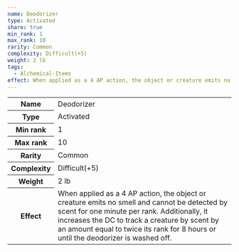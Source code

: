 ```yaml
---
name: Deodorizer
type: Activated
share: true
min_rank: 1
max_rank: 10
rarity: Common
complexity: Difficult(+5)
weight: 2 lb
tags:
  - Alchemical-Items
effect: When applied as a 4 AP action, the object or creature emits no smell and cannot be detected by scent for one minute per rank. Additionally, it increases the DC to track a creature by scent by an amount equal to twice its rank for 8 hours or until the deodorizer is washed off.
---
```

<p><span dir="ltr" style="overflow-x: auto;"><table><tbody><tr><th dir="ltr">Name</th><td dir="ltr">Deodorizer</td></tr><tr><th dir="ltr">Type</th><td dir="ltr">Activated</td></tr><tr><th dir="ltr">Min rank</th><td dir="auto">1</td></tr><tr><th dir="ltr">Max rank</th><td dir="auto">10</td></tr><tr><th dir="ltr">Rarity</th><td dir="ltr">Common</td></tr><tr><th dir="ltr">Complexity</th><td dir="ltr">Difficult(+5)</td></tr><tr><th dir="ltr">Weight</th><td dir="ltr">2 lb</td></tr><tr><th dir="ltr">Effect</th><td dir="ltr">When applied as a 4 AP action, the object or creature emits no smell and cannot be detected by scent for one minute per rank. Additionally, it increases the DC to track a creature by scent by an amount equal to twice its rank for 8 hours or until the deodorizer is washed off.</td></tr></tbody></table></span></p>
